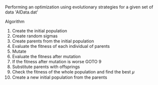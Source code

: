 Performing an optimization using evolutionary strategies for a given set of data 'AIData.dat'


Algorithm
1. Create the initial population
2. Create random sigmas
3. Create parents from the initial population
4. Evaluate the fitness of each individual of parents
5. Mutate
6. Evaluate the fitness after mutation
7. If the fitness after mutation is worse GOTO 9
8. Substitute parents with offsprings
9. Check the fitness of the whole population and find the best 𝜇
10. Create a new initial population from the parents
